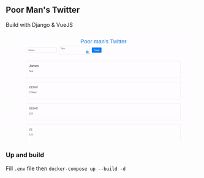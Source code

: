 ## Poor Man's Twitter

Build with Django & VueJS

<img src="output.gif">

### Up and build

Fill `.env` file then `docker-compose up --build -d`

